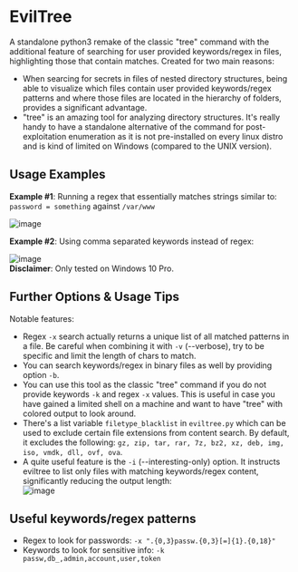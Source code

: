 # EvilTree
A standalone python3 remake of the classic "tree" command with the additional feature of searching for user provided keywords/regex in files, highlighting those that contain matches. Created for two main reasons:
 - When searcing for secrets in files of nested directory structures, being able to visualize which files contain user provided keywords/regex patterns and where those files are located in the hierarchy of folders, provides a significant advantage. 
 - "tree" is an amazing tool for analyzing directory structures. It's really handy to have a standalone alternative of the command for post-exploitation enumeration as it is not pre-installed on every linux distro and is kind of limited on Windows (compared to the UNIX version). 

## Usage Examples

**Example #1**: Running a regex that essentially matches strings similar to: `password = something` against `/var/www`

![image](https://user-images.githubusercontent.com/75489922/193536337-188b1f0d-46ad-4680-b068-a4f1772734da.png)
   
    
**Example #2**: Using comma separated keywords instead of regex:

![image](https://user-images.githubusercontent.com/75489922/193478656-a184ab55-0b3b-4f54-ada4-e658406503c1.png)  
**Disclaimer**: Only tested on Windows 10 Pro.

## Further Options & Usage Tips
Notable features:
- Regex `-x` search actually returns a unique list of all matched patterns in a file. Be careful when combining it with `-v` (--verbose), try to be specific and limit the length of chars to match.
 - You can search keywords/regex in binary files as well by providing option `-b`.
 - You can use this tool as the classic "tree" command if you do not provide keywords `-k` and regex `-x` values. This is useful in case you have gained a limited shell on a machine and want to have "tree" with colored output to look around.
 - There's a list variable `filetype_blacklist` in `eviltree.py` which can be used to exclude certain file extensions from content search. By default, it excludes the following: `gz, zip, tar, rar, 7z, bz2, xz, deb, img, iso, vmdk, dll, ovf, ova`.
 - A quite useful feature is the `-i` (--interesting-only) option. It instructs eviltree to list only files with matching keywords/regex content, significantly reducing the output length:  
 ![image](https://user-images.githubusercontent.com/75489922/193540467-7fa13d73-0893-491f-9b1b-89b34cae8ad7.png)

## Useful keywords/regex patterns
 - Regex to look for passwords: `-x ".{0,3}passw.{0,3}[=]{1}.{0,18}"`
 - Keywords to look for sensitive info: `-k passw,db_,admin,account,user,token`
